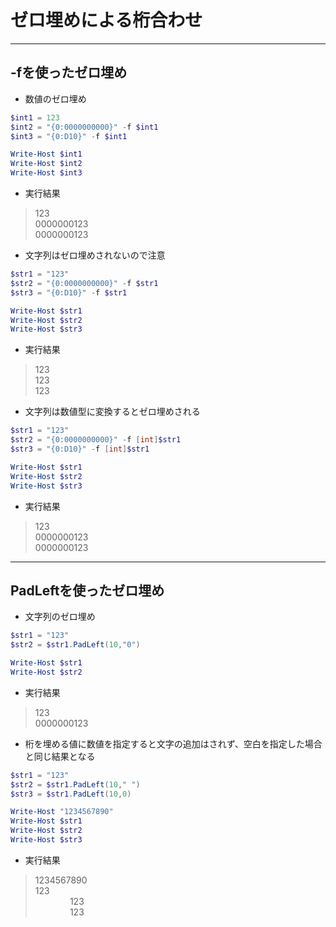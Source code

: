 # ゼロ埋めによる桁合わせ  

***
## -fを使ったゼロ埋め  
* 数値のゼロ埋め
```PowerShell
$int1 = 123
$int2 = "{0:0000000000}" -f $int1
$int3 = "{0:D10}" -f $int1

Write-Host $int1
Write-Host $int2
Write-Host $int3
```

* 実行結果
> 123  
0000000123  
0000000123  

* 文字列はゼロ埋めされないので注意
```PowerShell
$str1 = "123"
$str2 = "{0:0000000000}" -f $str1
$str3 = "{0:D10}" -f $str1

Write-Host $str1
Write-Host $str2
Write-Host $str3
```

* 実行結果
> 123  
123  
123  

* 文字列は数値型に変換するとゼロ埋めされる
```PowerShell
$str1 = "123"
$str2 = "{0:0000000000}" -f [int]$str1
$str3 = "{0:D10}" -f [int]$str1

Write-Host $str1
Write-Host $str2
Write-Host $str3
```

* 実行結果
> 123  
0000000123  
0000000123  

***
## PadLeftを使ったゼロ埋め  
* 文字列のゼロ埋め
```PowerShell
$str1 = "123"
$str2 = $str1.PadLeft(10,"0")

Write-Host $str1
Write-Host $str2
```

* 実行結果
> 123  
0000000123  

* 桁を埋める値に数値を指定すると文字の追加はされず、空白を指定した場合と同じ結果となる
```PowerShell
$str1 = "123"
$str2 = $str1.PadLeft(10," ")
$str3 = $str1.PadLeft(10,0)

Write-Host "1234567890"
Write-Host $str1
Write-Host $str2
Write-Host $str3
```

* 実行結果
> 1234567890  
123  
&nbsp; &nbsp; &nbsp; &nbsp; &nbsp; &nbsp; &nbsp; 123  
&nbsp; &nbsp; &nbsp; &nbsp; &nbsp; &nbsp; &nbsp; 123  

